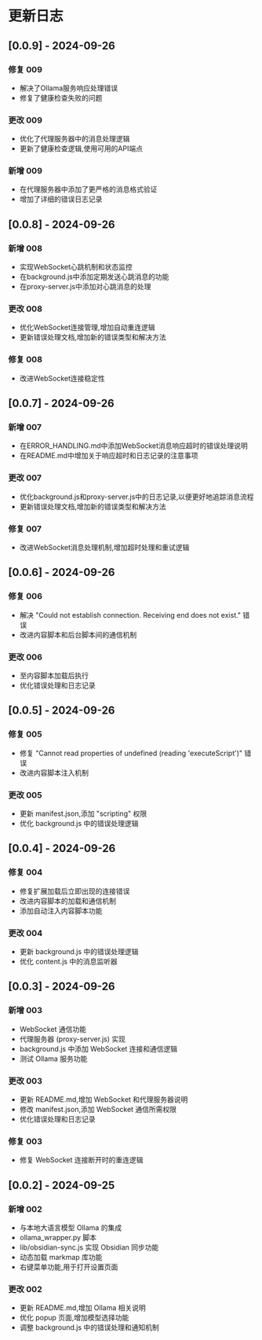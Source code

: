 # 更新日志

## [0.0.9] - 2024-09-26

### 修复 009

- 解决了Ollama服务响应处理错误
- 修复了健康检查失败的问题

### 更改 009

- 优化了代理服务器中的消息处理逻辑
- 更新了健康检查逻辑,使用可用的API端点

### 新增 009

- 在代理服务器中添加了更严格的消息格式验证
- 增加了详细的错误日志记录

## [0.0.8] - 2024-09-26

### 新增 008

- 实现WebSocket心跳机制和状态监控
- 在background.js中添加定期发送心跳消息的功能
- 在proxy-server.js中添加对心跳消息的处理

### 更改 008

- 优化WebSocket连接管理,增加自动重连逻辑
- 更新错误处理文档,增加新的错误类型和解决方法

### 修复 008

- 改进WebSocket连接稳定性

## [0.0.7] - 2024-09-26

### 新增 007

- 在ERROR_HANDLING.md中添加WebSocket消息响应超时的错误处理说明
- 在README.md中增加关于响应超时和日志记录的注意事项

### 更改 007

- 优化background.js和proxy-server.js中的日志记录,以便更好地追踪消息流程
- 更新错误处理文档,增加新的错误类型和解决方法

### 修复 007

- 改进WebSocket消息处理机制,增加超时处理和重试逻辑

## [0.0.6] - 2024-09-26

### 修复 006

- 解决 "Could not establish connection. Receiving end does not exist." 错误
- 改进内容脚本和后台脚本间的通信机制

### 更改 006

- 至内容脚本加载后执行
- 优化错误处理和日志记录

## [0.0.5] - 2024-09-26

### 修复 005

- 修复 "Cannot read properties of undefined (reading 'executeScript')" 错误
- 改进内容脚本注入机制

### 更改 005

- 更新 manifest.json,添加 "scripting" 权限
- 优化 background.js 中的错误处理逻辑

## [0.0.4] - 2024-09-26

### 修复 004

- 修复扩展加载后立即出现的连接错误
- 改进内容脚本的加载和通信机制
- 添加自动注入内容脚本功能

### 更改 004

- 更新 background.js 中的错误处理逻辑
- 优化 content.js 中的消息监听器

## [0.0.3] - 2024-09-26

### 新增 003

- WebSocket 通信功能
- 代理服务器 (proxy-server.js) 实现
- background.js 中添加 WebSocket 连接和通信逻辑
- 测试 Ollama 服务功能

### 更改 003

- 更新 README.md,增加 WebSocket 和代理服务器说明
- 修改 manifest.json,添加 WebSocket 通信所需权限
- 优化错误处理和日志记录

### 修复 003

- 修复 WebSocket 连接断开时的重连逻辑

## [0.0.2] - 2024-09-25

### 新增 002

- 与本地大语言模型 Ollama 的集成
- ollama_wrapper.py 脚本
- lib/obsidian-sync.js 实现 Obsidian 同步功能
- 动态加载 markmap 库功能
- 右键菜单功能,用于打开设置页面

### 更改 002

- 更新 README.md,增加 Ollama 相关说明
- 优化 popup 页面,增加模型选择功能
- 调整 background.js 中的错误处理和通知机制
